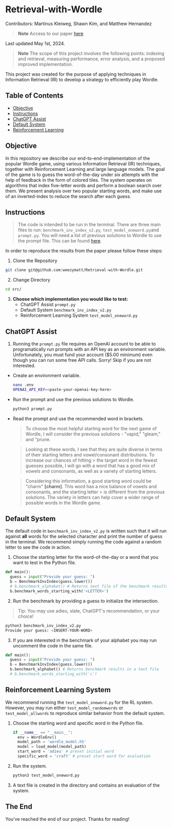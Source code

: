 # Retrieval-with-Wordle
Contributors: Martinus Kleiweg, Shawn Kim, and Matthew Hernandez
> **Note** Access to our paper [here](dont-forget-this)

Last updated May 1st, 2024.

> **Note** The scope of this project involves the following points: indexing and retrieval, measuring performance, error analysis, and a proposed improved implementation.

This project was created for the purpose of applying techniques in Information Retrieval (IR) to develop a strategy to efficiently play Wordle.

## Table of Contents
- [Objective](#objective)
- [Instructions](#instructions)
- [ChatGPT Assist](#chatgpt-assist)
- [Default System](#default-system)
- [Reinforcement Learning](#reinforcement-learning-system)

## Objective
In this repository we describe our end-to-end-implementation of the popular Wordle game, using various Information Retrieval (IR) techniques, together with Reinforcement Learning and large language models. The goal of the game is to guess the word-of-the-day under six attempts with the help of feedback in the form of colored tiles. The system operates on algorithms that index five-letter words and perform a boolean search over them. We present analysis over two popular starting words, and make use of an inverted-index to reduce the search after each guess.

## Instructions
> The code is intended to be run in the terminal. There are three main files to run: ```benchmark_inv_index_v2.py```, ```test_model_oneword.py```and ```prompt.py```. You will need a list of previous solutions to Wordle to use the prompt file. This can be found [here](https://wordfinder.yourdictionary.com/wordle/answers/).

In order to reproduce the results from the paper please follow these steps: 

1. Clone the Repository
```bash
git clone git@github.com:weezymatt/Retrieval-with-Wordle.git
```
2. Change Directory
  ```bash
  cd src/
  ```
3. **Choose which implementation you would like to test:**
   - ChatGPT Assist ```prompt.py```
   - Default System ```benchmark_inv_index_v2.py```
   - Reinforcement Learning System ```test_model_oneword.py```
  
## ChatGPT Assist
1. Running the ```prompt.py``` file requires an OpenAI account to be able to programatically run prompts with an API key as an environment variable. Unfortunately, you must fund your account ($5.00 minimum) even though you can run some free API calls. Sorry! Skip if you are not interested. 
- Create an environment variable.
  ```bash
  nano .env
  OPENAI_API_KEY=<paste-your-openai-key-here>
  ```
- Run the prompt and use the previous solutions to Wordle.
  ```bash
  python3 prompt.py
  ```
- Read the prompt and use the recommended word in brackets.
  > To choose the most helpful starting word for the next game of Wordle, I will consider the previous solutions - "vapid," "gleam," and "prune.

  > Looking at these words, I see that they are quite diverse in terms of their starting letters and vowel/consonant distributions. To increase our chances of hitting      > the target word in the fewest guesses possible, I will go with a word that has a good mix of vowels and consonants, as well as a variety of starting letters.

  > Considering this information, a good starting word could be "charm" **[charm]**. This word has a nice balance of vowels and consonants, and the starting letter   > is different from the previous solutions. The variety in letters can help cover a wider range of possible words in the Wordle game.

## Default System
The default code in ```benchmark_inv_index_v2.py``` is written such that it will run against **all** words for the selected character and print the number of guess in the terminal. We recommend simply running the code against a random letter to see the code in action. 

1. Choose the starting letter for the word-of-the-day or a word that you want to test in the Python file.
  ```python
  def main():
    guess = input("Provide your guess: ")
    b = BenchmarkInvIndex(guess.lower())
    # b.benchmark_alphabet() # Returns text file of the benchmark results
    b.benchmark_words_starting_with('<LETTER>')
  ```
2. Run the benchmark by providing a guess to initialize the intersection.
  > Tip: You may use adieu, slate, ChatGPT's recommendation, or your choice!
  ```bash
  python3 benchmark_inv_index_v2.py
  Provide your guess: <INSERT-YOUR-WORD>
  ```
3. If you are interested in the benchmark of your alphabet you may run uncomment the code in the same file.
  ```python
  def main():
    guess = input("Provide your guess: ")
    b = BenchmarkInvIndex(guess.lower())
    b.benchmark_alphabet() # Returns benchmark results in a text file
    # b.benchmark_words_starting_with('c')
  ```
## Reinforcement Learning System
We recommend running the ```test_model_oneword.py``` for the RL system. However, you may run either ```test_model_randomwords``` or ```test_model_allwords``` to reproduce similar behavior from the default system.
1. Choose the starting word and specific word in the Python file.
   ```python
   if __name__ == "__main__":
     env = WordleEnv()
     model_path = 'wordle_model.h5'
     model = load_model(model_path)
     start_word = 'adieu' # preset initial word 
     specific_word = 'craft' # preset start word for evaluation
   ```
   
2. Run the system.
   ```bash
   python3 test_model_oneword.py
   ```
3. A text file is created in the directory and contains an evaluation of the system.

## The End
You've reached the end of our project. Thanks for reading!
